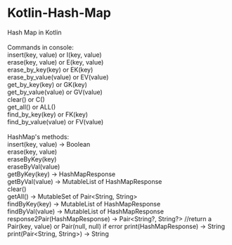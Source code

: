 # Kotlin-Hash-Map
Hash Map in Kotlin<br>
<br>
Commands in console:<br>
insert(key, value) or I(key, value)<br>
erase(key, value) or E(key, value)<br>
erase_by_key(key) or EK(key)<br>
erase_by_value(value) or EV(value)<br>
get_by_key(key) or GK(key)<br>
get_by_value(value) or GV(value)<br>
clear() or C()<br>
get_all() or ALL()<br>
find_by_key(key) or FK(key)<br>
find_by_value(value) or FV(value)<br>
<br>
HashMap's methods:<br>
insert(key, value) -> Boolean<br>
erase(key, value)<br>
eraseByKey(key)<br>
eraseByVal(value)<br>
getByKey(key) -> HashMapResponse<br>
getByVal(value) -> MutableList of HashMapResponse<br>
clear()<br>
getAll() -> MutableSet of Pair<String, String><br>
findByKey(key) -> MutableList of HashMapResponse<br>
findByVal(value) -> MutableList of HashMapResponse<br>
response2Pair(HashMapResponse) -> Pair<String?, String?> //return a Pair(key, value) or Pair(null, null) if error
print(HashMapResponse) -> String
print(Pair<String, String>) -> String
